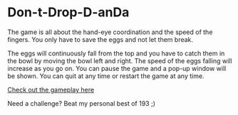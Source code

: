 # Don-t-Drop-D-anDa
The game is all about the hand-eye coordination and the speed of the fingers. You only have to save the eggs and not let them break.

The eggs will continuously fall from the top and you have to catch them in the bowl by moving the bowl left and right. The speed of the eggs falling will increase as you go on. You can pause the game and a pop-up window will be shown. You can quit at any time or restart the game at any time.

[Check out the gameplay here](https://youtu.be/AjYgViDCY_U)

Need a challenge? Beat my personal best of 193 ;)
